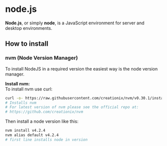 # node.js
**Node.js**, or simply **node**, is a JavaScript environment for server and desktop environments.

## How to install
### nvm (Node Version Manager)

To install NodeJS in a required version the easiest way is the node version manager.

**Install nvm:**  
To install nvm use curl:

```sh
curl -o- https://raw.githubusercontent.com/creationix/nvm/v0.30.1/install.sh | bash
# Installs nvm
# For latest version of nvm please see the official repo at:
# https://github.com/creationix/nvm
```
Then install a node version like this:

```sh
nvm install v4.2.4
nvm alias default v4.2.4
# first line installs node in version 
```
